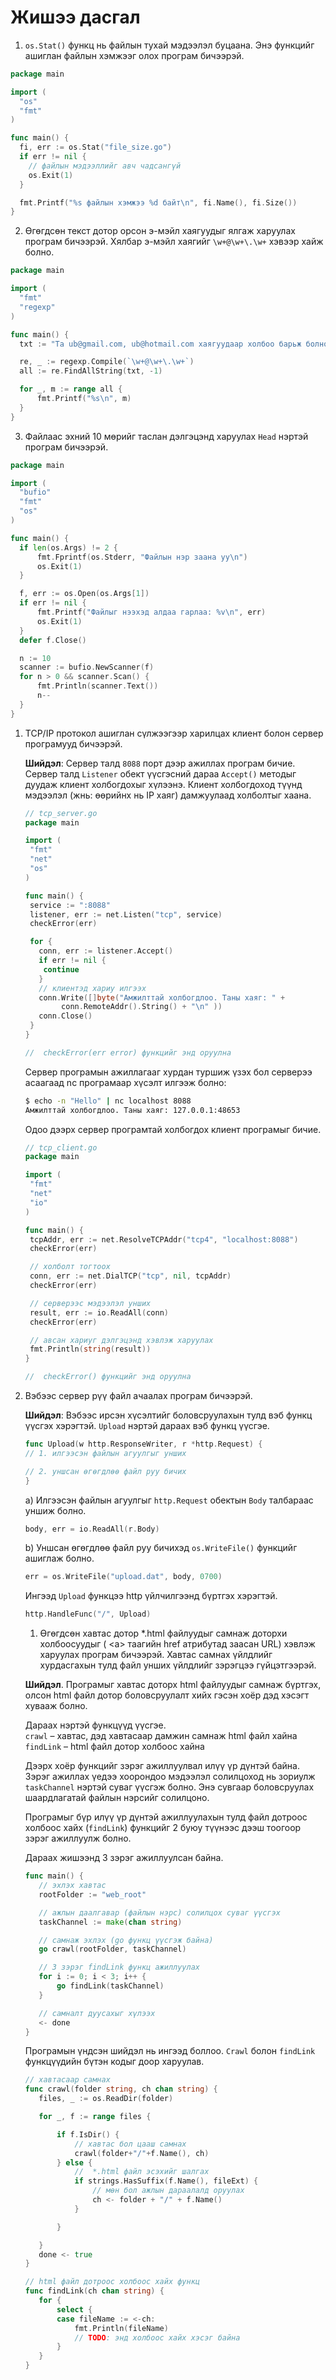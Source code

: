 #  Жишээ дасгал

1. `os.Stat()` функц нь файлын тухай мэдээлэл буцаана. Энэ функцийг ашиглан файлын хэмжээг олох програм бичээрэй.

  ```go
  package main

  import (
    "os"
    "fmt"
  )

  func main() {
    fi, err := os.Stat("file_size.go")
    if err != nil {
      // файлын мэдээллийг авч чадсангүй
      os.Exit(1)
    }

    fmt.Printf("%s файлын хэмжээ %d байт\n", fi.Name(), fi.Size())
  }
  ```

2. Өгөгдсөн текст дотор орсон э-мэйл хаягуудыг ялгаж харуулах програм бичээрэй. Хялбар э-мэйл хаягийг `\w+@\w+\.\w+` хэвээр хайж болно.

  ```go
  package main

  import (
    "fmt"
    "regexp"
  )

  func main() {
  	txt := "Та ub@gmail.com, ub@hotmail.com хаягуудаар холбоо барьж болно."

  	re, _ := regexp.Compile(`\w+@\w+\.\w+`)
  	all := re.FindAllString(txt, -1)

  	for _, m := range all {
  		fmt.Printf("%s\n", m)
  	}
  }
  ```

3. Файлаас эхний 10 мөрийг таслан дэлгэцэнд харуулах `Head` нэртэй програм бичээрэй.

  ```go
  package main

  import (
  	"bufio"
  	"fmt"
  	"os"
  )

  func main() {
  	if len(os.Args) != 2 {
  		fmt.Fprintf(os.Stderr, "Файлын нэр заана уу\n")
  		os.Exit(1)
  	}

  	f, err := os.Open(os.Args[1])
  	if err != nil {
  		fmt.Printf("Файлыг нээхэд алдаа гарлаа: %v\n", err)
  		os.Exit(1)
  	}
  	defer f.Close()

  	n := 10
  	scanner := bufio.NewScanner(f)
  	for n > 0 && scanner.Scan() {
  		fmt.Println(scanner.Text())
  		n--
  	}
  }
  ```

1. TCP/IP протокол ашиглан сүлжээгээр харилцах клиент болон сервер програмууд бичээрэй.

   **Шийдэл**: Сервер талд `8088` порт дээр ажиллах програм бичие.  Сервер талд `Listener` обект үүсгэсний дараа `Accept()` методыг дуудаж клиент холбогдохыг хүлээнэ. Клиент холбогдоход түүнд мэдээлэл \(жнь: өөрийнх нь IP хаяг\) дамжуулаад холболтыг хаана.

   ```go
   // tcp_server.go
   package main

   import (
    "fmt"
    "net"
    "os"
   )

   func main() {
    service := ":8088"
    listener, err := net.Listen("tcp", service)
    checkError(err)

    for {
      conn, err := listener.Accept()
      if err != nil {
       continue
      }
      // клиентэд хариу илгээх
      conn.Write([]byte("Амжилттай холбогдлоо. Таны хаяг: " +
           conn.RemoteAddr().String() + "\n" ))
      conn.Close()
    }
   }

   //  checkError(err error) функцийг энд оруулна
   ```

   Сервер програмын ажиллагааг хурдан туршиж үзэх бол серверээ асаагаад nc програмаар хүсэлт илгээж болно:

   ```sh
   $ echo -n "Hello" | nc localhost 8088
   Амжилттай холбогдлоо. Таны хаяг: 127.0.0.1:48653
   ```

   Одоо дээрх сервер програмтай холбогдох клиент програмыг бичие.

   ```go
   // tcp_client.go
   package main

   import (
    "fmt"
    "net"
    "io"
   )

   func main() {
    tcpAddr, err := net.ResolveTCPAddr("tcp4", "localhost:8088")
    checkError(err)

    // холболт тогтоох
    conn, err := net.DialTCP("tcp", nil, tcpAddr)
    checkError(err)

    // серверээс мэдээлэл унших
    result, err := io.ReadAll(conn)
    checkError(err)

    // авсан хариуг дэлгэцэнд хэвлэж харуулах
    fmt.Println(string(result))
   }

   //  checkError() функцийг энд оруулна
   ```

2. Вэбээс сервер рүү файл ачаалах програм бичээрэй.

   **Шийдэл**: Вэбээс ирсэн хүсэлтийг боловсруулахын тулд вэб функц үүсгэх хэрэгтэй. `Upload` нэртэй дараах вэб функц үүсгэе.

   ```go
   func Upload(w http.ResponseWriter, r *http.Request) {
   // 1. илгээсэн файлын агуулгыг унших

   // 2. уншсан өгөгдлөө файл руу бичих
   }
   ```

   a\) Илгээсэн файлын агуулгыг `http.Request` обектын `Body` талбараас уншиж болно.

   ```go
   body, err = io.ReadAll(r.Body)
   ```

   b\) Уншсан өгөгдлөө файл руу бичихэд `os.WriteFile()` функцийг ашиглаж болно.

   ```go
   err = os.WriteFile("upload.dat", body, 0700)
   ```

   Ингээд `Upload` функцээ http үйлчилгээнд бүртгэх хэрэгтэй.

   ```go
   http.HandleFunc("/", Upload)
   ```


   1. Өгөгдсөн хавтас дотор \*.html файлуудыг самнаж доторхи холбоосуудыг \( &lt;a&gt; таагийн href атрибутад заасан URL\) хэвлэж харуулах програм бичээрэй. Хавтас самнах үйлдлийг хурдасгахын тулд файл унших үйлдлийг зэрэгцээ гүйцэтгээрэй.

   **Шийдэл**. Програмыг хавтас доторх html файлуудыг самнаж бүртгэх, олсон html файл дотор боловсруулалт хийх гэсэн хоёр дэд хэсэгт хувааж болно.

   Дараах нэртэй функцүүд үүсгэе.  
   `crawl` – хавтас, дэд хавтасаар дамжин самнаж html файл хайна  
   `findLink` – html файл дотор холбоос хайна

   Дээрх хоёр функцийг зэрэг ажиллуулвал илүү үр дүнтэй байна. Зэрэг ажиллах үедээ хоорондоо мэдээлэл солилцоход нь зориулж `taskChannel` нэртэй суваг үүсгэж болно. Энэ сувгаар боловсруулах шаардлагатай файлын нэрсийг солилцоно.

   Програмыг бүр илүү үр дүнтэй ажиллуулахын тулд файл дотроос холбоос хайх \(`findLink`\) функцийг 2 буюу түүнээс дээш тоогоор зэрэг ажиллуулж болно.

   Дараах жишээнд 3 зэрэг ажиллуулсан байна.

   ```go
   func main() {
      // эхлэх хавтас
      rootFolder := "web_root"

      // ажлын даалгавар (файлын нэрс) солилцох суваг үүсгэх
      taskChannel := make(chan string)

      // самнаж эхлэх (go функц үүсгэж байна)
      go crawl(rootFolder, taskChannel)

      // 3 зэрэг findLink функц ажиллуулах
      for i := 0; i < 3; i++ {
          go findLink(taskChannel)
      }

      // самналт дуусахыг хүлээх
      <- done
   }
   ```

   Програмын үндсэн шийдэл нь ингээд боллоо. `Crawl` болон `findLink` функцүүдийн бүтэн кодыг доор харуулав.

   ```go
   // хавтасаар самнах
   func crawl(folder string, ch chan string) {
      files, _ := os.ReadDir(folder)

      for _, f := range files {

          if f.IsDir() {
              // хавтас бол цааш самнах
              crawl(folder+"/"+f.Name(), ch)
          } else {
              //  *.html файл эсэхийг шалгах
              if strings.HasSuffix(f.Name(), fileExt) {
                  // мөн бол ажлын дараалалд оруулах
                  ch <- folder + "/" + f.Name()
              }

          }

      }
      done <- true
   }

   // html файл дотроос холбоос хайх функц
   func findLink(ch chan string) {
      for {
          select {
          case fileName := <-ch:
              fmt.Println(fileName)
              // TODO: энд холбоос хайх хэсэг байна
          }
      }
   }
   ```